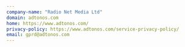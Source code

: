 ```yaml
---
company-name: "Radio Net Media Ltd"
domain: adtonos.com
home: https://www.adtonos.com/
privacy-policy: https://www.adtonos.com/service-privacy-policy/
email: gprd@adtonos.com
---
```




